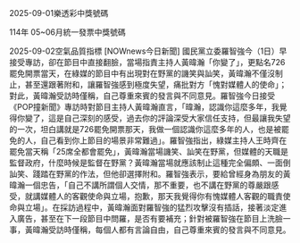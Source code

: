 
2025-09-01樂透彩中獎號碼

                                
114年 05~06月統一發票中獎號碼
                             
2025-09-02空氣品質指標
                              [NOWnews今日新聞] 國民黨立委羅智強今（1日）早接受專訪，卻在節目中直接翻臉，當場指責主持人黃暐瀚「你變了」，更點名726罷免開票當天，在綠媒的節目中有出現對在野黨的譏笑與訕笑，黃暐瀚不僅沒制止，甚至還跟著附和，讓羅智強感到極度失望，痛批對方「愧對媒體人的使命」；對此，黃暐瀚受訪時僅稱，自己尊重來賓的發言與不同意見。羅智強今日接受《POP撞新聞》專訪時對節目主持人黃暐瀚直言，「暐瀚，認識你這麼多年，我覺得你變了，這是自己深刻的感受，過去你的評論深受大家信任支持，但最讓我失望的一次，坦白講就是726罷免開票那天，我做一個認識你這麼多年的人，也是被罷免的人，自己看到你上節目的場景非常難過」。羅智強指出，綠媒主持人王時齊在罷免當天稱「25席全都會罷免」，黃暐瀚當場譏笑、訕笑在野黨，但媒體的天職是監督政府，什麼時候是監督在野黨？黃暐瀚當場就應該制止這種完全偏頗、一面倒訕笑、踐踏在野黨的作法，但他卻選擇附和。羅智強表示，要給曾經身為朋友的黃暐瀚一個忠告，「自己不講所謂個人交情，那不重要，也不講在野黨的尊嚴跟感受，就講媒體人的客觀使命與立場，抱歉，那天我覺得你有愧媒體人客觀的職責使命與立場」。在採訪過程中，黃暐瀚面對羅智強的猛烈攻擊沒有插話，接著淡定進入廣告，甚至在下一段節目中問羅，是否有要補充；針對被羅智強在節目上洗臉一事，黃暐瀚受訪時僅稱，每個人都有言論自由，自己尊重來賓的發言與不同意見。